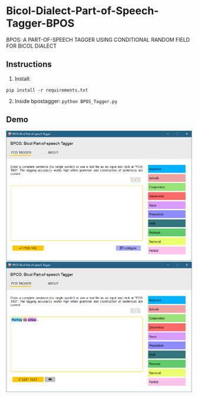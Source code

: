 # Bicol-Dialect-Part-of-Speech-Tagger-BPOS
BPOS: A PART-OF-SPEECH TAGGER USING  CONDITIONAL RANDOM FIELD  FOR BICOL DIALECT

## Instructions

1. Install:

```
pip install -r requirements.txt
```

2. Inside bpostagger: ``` python BPOS_Tagger.py ```

## Demo
<img src="bpostagger\assets\images\app.png" />

<img src="bpostagger\assets\images\test_app.png" />

